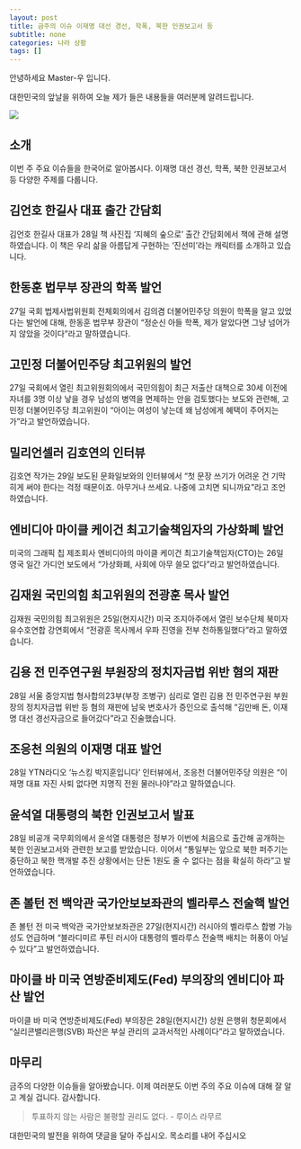 ```yaml
---
layout: post
title: 금주의 이슈 이재명 대선 경선, 학폭, 북한 인권보고서 등
subtitle: none
categories: 나라 상황
tags: []
---
```


안녕하세요 Master-우 입니다.

대한민국의 앞날을 위하여 오늘 제가 들은 내용들을 여러분께 알려드립니다.




![](https://source.unsplash.com/800x450/?luxury)

##  소개

이번 주 주요 이슈들을 한국어로 알아봅시다. 이재명 대선 경선, 학폭, 북한 인권보고서 등 다양한 주제를 다룹니다. 

## 김언호 한길사 대표 출간 간담회

김언호 한길사 대표가 28일 책 사진집 ‘지혜의 숲으로’ 출간 간담회에서 책에 관해 설명하였습니다. 이 책은 우리 삶을 아름답게 구현하는 ‘진선미’라는 캐릭터를 소개하고 있습니다. 

## 한동훈 법무부 장관의 학폭 발언

27일 국회 법제사법위원회 전체회의에서 김의겸 더불어민주당 의원이 학폭을 알고 있었다는 발언에 대해, 한동훈 법무부 장관이 “정순신 아들 학폭, 제가 알았다면 그냥 넘어가지 않았을 것이다”라고 말하였습니다.

## 고민정 더불어민주당 최고위원의 발언

27일 국회에서 열린 최고위원회의에서 국민의힘이 최근 저출산 대책으로 30세 이전에 자녀를 3명 이상 낳을 경우 남성의 병역을 면제하는 안을 검토했다는 보도와 관련해, 고민정 더불어민주당 최고위원이 “아이는 여성이 낳는데 왜 남성에게 혜택이 주어지는가”라고 발언하였습니다.

## 밀리언셀러 김호연의 인터뷰

김호연 작가는 29일 보도된 문화일보와의 인터뷰에서 “첫 문장 쓰기가 어려운 건 기막히게 써야 한다는 걱정 때문이죠. 아무거나 쓰세요. 나중에 고치면 되니까요”라고 조언하였습니다.

## 엔비디아 마이클 케이건 최고기술책임자의 가상화폐 발언

미국의 그래픽 칩 제조회사 엔비디아의 마이클 케이건 최고기술책임자(CTO)는 26일 영국 일간 가디언 보도에서 “가상화폐, 사회에 아무 쓸모 없다”라고 발언하였습니다.

## 김재원 국민의힘 최고위원의 전광훈 목사 발언

김재원 국민의힘 최고위원은 25일(현지시간) 미국 조지아주에서 열린 보수단체 북미자유수호연합 강연회에서 “전광훈 목사께서 우파 진영을 전부 천하통일했다”라고 말하였습니다. 

## 김용 전 민주연구원 부원장의 정치자금법 위반 혐의 재판

28일 서울 중앙지법 형사합의23부(부장 조병구) 심리로 열린 김용 전 민주연구원 부원장의 정치자금법 위반 등 혐의 재판에 남욱 변호사가 증인으로 출석해 “김만배 돈, 이재명 대선 경선자금으로 들어갔다”라고 진술했습니다.

## 조응천 의원의 이재명 대표 발언

28일 YTN라디오 ‘뉴스킹 박지훈입니다’ 인터뷰에서, 조응천 더불어민주당 의원은 “이재명 대표 자진 사퇴 없다면 지명직 전원 물러나야”라고 말하였습니다.

## 윤석열 대통령의 북한 인권보고서 발표

28일 비공개 국무회의에서 윤석열 대통령은 정부가 이번에 처음으로 출간해 공개하는 북한 인권보고서와 관련한 보고를 받았습니다. 이어서 “통일부는 앞으로 북한 퍼주기는 중단하고 북한 핵개발 추진 상황에서는 단돈 1원도 줄 수 없다는 점을 확실히 하라”고 발언하였습니다.

## 존 볼턴 전 백악관 국가안보보좌관의 벨라루스 전술핵 발언

존 볼턴 전 미국 백악관 국가안보보좌관은 27일(현지시간) 러시아의 벨라루스 합병 가능성도 언급하며 “블라디미르 푸틴 러시아 대통령의 벨라루스 전술핵 배치는 허풍이 아닐 수 있다”고 발언하였습니다.

## 마이클 바 미국 연방준비제도(Fed) 부의장의 엔비디아 파산 발언

마이클 바 미국 연방준비제도(Fed) 부의장은 28일(현지시간) 상원 은행위 청문회에서 “실리콘밸리은행(SVB) 파산은 부실 관리의 교과서적인 사례이다”라고 말하였습니다. 

## 마무리

금주의 다양한 이슈들을 알아봤습니다. 이제 여러분도 이번 주의 주요 이슈에 대해 잘 알고 계실 겁니다. 감사합니다.


> 투표하지 않는 사람은 불평할 권리도 없다. - 루이스 라무르

대한민국의 발전을 위하여 댓글을 달아 주십시오. 목소리를 내어 주십시오

